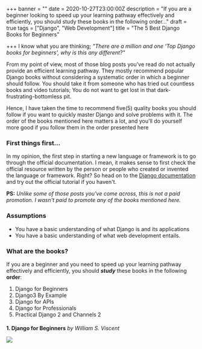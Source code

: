 +++
banner = ""
date = 2020-10-27T23:00:00Z
description = "If you are a beginner looking to speed up your learning pathway effectively and efficiently, you should study these books in the following order..."
draft = true
tags = ["Django", "Web Development"]
title = "The 5 Best Django Books for Beginners"

+++
I know what you are thinking; _"There are a million and one 'Top Django books for beginners', why is this any different?"_

From my point of view, most of those blog posts you've read do not actually provide an efficient learning pathway. They mostly recommend popular Django books without considering a systematic order in which a beginner should follow. You should take it from someone who has tried out countless books and video tutorials; You do not want to get lost in that dark-frustrating-bottomless pit.

Hence, I have taken the time to recommend five(5) quality books you should follow if you want to quickly master Django and solve problems with it. The order of the books mentioned here matters a lot, and you'll do yourself more good if you follow them in the order presented here

### **First things first...**

In my opinion, the first step in starting a new language or framework is to go through the official documentation. I mean, it makes sense to first check the official resource written by the person or people who created or invented the language or framework. Right? So head on to the [Django documentation](https://docs.djangoproject.com/en/3.1/intro/) and try out the official tutorial if you haven't.

**PS:** _Unlike some of those posts you've come across, this is not a paid promotion. I wasn't paid to promote any of the books mentioned here._

### **Assumptions**

* You have a basic understanding of what Django is and its applications
* You have a basic understanding of what web development entails.

### **What are the books?**

If you are a beginner and you need to speed up your learning pathway effectively and efficiently, you should **_study_** these books in the following **order**:

1. Django for Beginners
2. Django3 By Example
3. Django for APIs
4. Django for Professionals
5. Practical Django 2 and Channels 2

####   
**1. Django for Beginners** _by William S. Viscent_

![](https://d33wubrfki0l68.cloudfront.net/82b11d45ccfe584833f3429416d46b1888949c96/e2600/assets/images/dfb_cover_31.jpg)